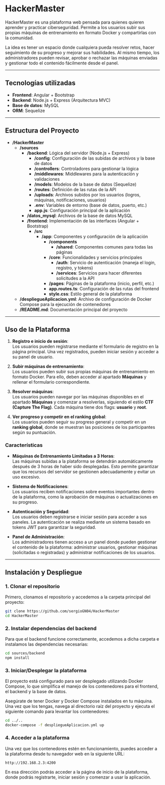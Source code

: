 # HackerMaster

HackerMaster es una plataforma web pensada para quienes quieren aprender y practicar ciberseguridad. Permite a los usuarios subir sus propias máquinas de entrenamiento en formato Docker y compartirlas con la comunidad.

La idea es tener un espacio donde cualquiera pueda resolver retos, hacer seguimiento de su progreso y mejorar sus habilidades. Al mismo tiempo, los administradores pueden revisar, aprobar o rechazar las máquinas enviadas y gestionar todo el contenido fácilmente desde el panel.

---

## Tecnologías utilizadas

- **Frontend**: Angular + Bootstrap
- **Backend**: Node.js + Express (Arquitectura MVC)
- **Base de datos**: MySQL
- **ORM**: Sequelize

---

## Estructura del Proyecto

- **/HackerMaster**
  - **/sources**
    - **/backend**: Lógica del servidor (Node.js + Express)
      - **/config**: Configuración de las subidas de archivos y la base de datos
      - **/controllers**: Controladores para gestionar la lógica
      - **/middlewares**: Middlewares para la autenticación y validaciones
      - **/models**: Modelos de la base de datos (Sequelize)
      - **/routes**: Definición de las rutas de la API
      - **/uploads**: Archivos subidos por los usuarios (logros, máquinas, notificaciones, usuarios)
      - **.env**: Variables de entorno (base de datos, puerto, etc.)
      - **app.js**: Configuración principal de la aplicación
    - **/datos_mysql**: Archivos de la base de datos MySQL
    - **/frontend**: Implementación de las interfaces (Angular + Bootstrap)
      - **/src**
        - **/app**: Componentes y configuración de la aplicación
          - **/components**
            - **/shared**: Componentes comunes para todas las páginas
          - **/core**: Funcionalidades y servicios principales
            - **/auth**: Servicio de autenticación (maneja el login, registro, y tokens)
            - **/services**: Servicios para hacer diferentes solicitudes a la API
          - **/pages**: Páginas de la plataforma (inicio, perfil, etc.)
          - **app.routes.ts**: Configuración de las rutas del frontend
          - **style.css**: Estilo general de la plataforma
  - **/despliegueAplicacion.yml**: Archivo de configuración de Docker Compose para la ejecución de contenedores
  - **/README.md**: Documentación principal del proyecto

---

## Uso de la Plataforma

1. **Registro e inicio de sesión**:  
   Los usuarios pueden registrarse mediante el formulario de registro en la página principal. Una vez registrados, pueden iniciar sesión y acceder a su panel de usuario.

2. **Subir máquinas de entrenamiento**:  
   Los usuarios pueden subir sus propias máquinas de entrenamiento en formato Docker. Para ello, deben acceder al apartado **Máquinas** y rellenar el formulario correspondiente.

3. **Resolver máquinas**:  
   Los usuarios pueden navegar por las máquinas disponibles en el apartado **Máquinas** y comenzar a resolverlas, siguiendo el estilo **CTF (Capture The Flag)**. Cada máquina tiene dos flags: **usuario** y **root**.

4. **Ver progreso y competir en el ranking global**:  
   Los usuarios pueden seguir su progreso general y competir en un **ranking global**, donde se muestran las posiciones de los participantes según su puntuación.

### Características

- **Máquinas de Entrenamiento Limitadas a 3 Horas**:  
  Las máquinas subidas a la plataforma se detendrán automáticamente después de 3 horas de haber sido desplegadas. Esto permite garantizar que los recursos del servidor se gestionen adecuadamente y evitar un uso excesivo.

- **Sistema de Notificaciones**:  
  Los usuarios reciben notificaciones sobre eventos importantes dentro de la plataforma, como la aprobación de máquinas o actualizaciones en su progreso.

- **Autenticación y Seguridad**:  
  Los usuarios deben registrarse e iniciar sesión para acceder a sus paneles. La autenticación se realiza mediante un sistema basado en tokens JWT para garantizar la seguridad.

- **Panel de Administración**:  
  Los administradores tienen acceso a un panel donde pueden gestionar el contenido de la plataforma: administrar usuarios, gestionar máquinas (solicitadas o registradas) y administrar notificaciones de los usuarios.

---

## Instalación y Despliegue

### 1. Clonar el repositorio

Primero, clonamos el repositorio y accedemos a la carpeta principal del proyecto:

```bash
git clone https://github.com/sergioGN04/HackerMaster
cd HackerMaster
```

### 2. Instalar dependencias del backend

Para que el backend funcione correctamente, accedemos a dicha carpeta e instalamos las dependencias necesarias:

```bash
cd sources/backend
npm install
```

### 3. Iniciar/Desplegar la plataforma

El proyecto está configurado para ser desplegado utilizando Docker Compose, lo que simplifica el manejo de los contenedores para el frontend, el backend y la base de datos.

Asegúrate de tener Docker y Docker Compose instalados en tu máquina. Una vez que los tengas, navega al directorio raíz del proyecto y ejecuta el siguiente comando para levantar los contenedores:

```bash
cd ../..
docker-compose -f despliegueAplicacion.yml up
```

### 4. Acceder a la plataforma

Una vez que los contenedores estén en funcionamiento, puedes acceder a la plataforma desde tu navegador web en la siguiente URL:

```bash
http://192.168.2.3:4200
```

En esa dirección podrás acceder a la página de inicio de la plataforma, donde podrás registrarte, iniciar sesión y comenzar a usar la aplicación.
